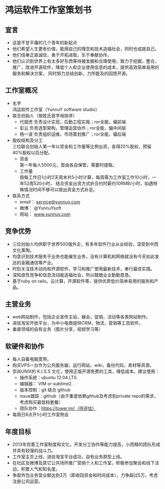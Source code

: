 # 鸿运软件工作室策划书

## 宣言
* 这是不甘平庸的几个青年的新起点
* 他们希望人生更有价值，能用自己的理念和技术造福社会，同时也成就自己。
* 他们信奉正直诚信，勇于开拓进取，乐于奉献协作。
* 他们认识到世界上有太多好东西等待被发掘和合理使用，致力于挖掘，整合，
  推广，改进开源软件，降低个人和企业使用信息的成本，提供高效简单易用的服务和解决方案，
  同时努力总结创新，力所能及的回馈开源。  

## 工作室概况
* 名字  
  鸿运软件工作室（YunnuY software studio）  
* 联合创始人（按姓氏首字母排序）
   * 代斌虎  负责设计实现，后勤工程实施；ror全能，偏前端
   * 彭云    负责选型架构，管理运营协作；ror全能，偏中间层
   * 杨一波  负责组织运维，市场策划推广；ror全能，偏后端
* 股权结构及分工  
  三位联合创始人第一年以资金和工作量等比例出资，各得20%股权，预留40%股权以后分配。
   * 资金  
  第一年每人5000元，暂由各自保管，需要时提取。
   * 工作量   
  按每工作日1小时2天周末共5小时计算，每周需为工作室工作10小时，一年52周520小时，
  结合资金出资方式折合约时薪约10RMB/小时，如遇特殊情况时间不够可以按出资金方式补足。
* 联系方式  
  * email： service@yunnuy.com
  * 微博：  @YunnuYsoft
  * 网站：  www.yunnuy.com

## 竞争优势
* 三位创始人均供职于世界500强外企，有多年软件行业从业经验，深受到中西文化熏陶。
* 均意识到技术服务于业务也能催生业务，没有计算机和网络就没有今天如此发达的金融通信等产业。
* 时刻关注技术动向和开源软件，学习和推广使用最新技术，奉行最佳实践。
* 深知良性竞争和信息流动能造福社会，所以兢兢业业勤勤恳恳。
* 基于ruby on rails，云计算，开源软件等，提供优质低价简单易用的服务和产品。

## 主营业务
* web网站制作，包括企业宣传主站，展会，促销，活动等各类网站制作。
* 进驻淘宝开放平台，为中小电商提供CRM，物流，营销等工具软件。
* 垂直领域的自有业务（图片分享，视频学习等）

## 软硬件和协作
* 每人自备电脑宽带。
* 购买VPS一台作为公共服务器，运行网站，wiki，备份代码，素材等资源。
* 崇尚UNIX的 K.I.S.S 文化，使用正版开源免费的工具，降低成本。建议使用：
  * 操作系统：ubuntu 12.04 LTS
  * 编辑器： VIM or sublime2.
  * 版本控制：git 结合 github
  * issue跟踪：github（由于重度依赖github及考虑到private repo的需求，考虑购买最低档套餐）
  * 团队协作：https://tower.im/（待评估）
* 每周日8点开1小时工作室例会

## 年度目标
* 2013年完善工作室制度和文化，开发分工协作等能力提高，小而精的团队形成并具有较强的战斗力。
* 工作室主页上线，进驻淘宝平台成功，自有业务原型上线。
* 在社区及微博及其它公共场所推广营销个人和工作室，积极参加聚会和线下活动，积累人气和知名度。
* 争取外包业务营业额达到3万（即收回资金和时间成本），力争超过5万，考虑注册公司运营。


